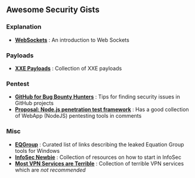## Awesome Security Gists

### Explanation

- [**WebSockets**](https://gist.github.com/subudeepak/9897212) : An introduction to Web Sockets

### Payloads

- [**XXE Payloads**](https://gist.github.com/staaldraad/01415b990939494879b4) : Collection of XXE payloads

### Pentest

- [**GitHub for Bug Bounty Hunters**](https://gist.github.com/EdOverflow/922549f610b258f459b219a32f92d10b) : Tips for finding security issues in GitHub projects
- [**Proposal: Node.js penetration test framework**](https://gist.github.com/jesusprubio/8f092af4ca252e252eab) : Has a good collection of WebApp (NodeJS) pentesting tools in comments

### Misc

- [**EQGroup**](https://gist.github.com/bontchev/e5d2e5090ebe1be89b4f821ebb1ad0f9) : Curated list of links describing the leaked Equation Group tools for Windows
- [**InfoSec Newbie**](https://gist.github.com/mubix/5737a066c8845d25721ec4bf3139fd31) : Collection of resources on how to start in InfoSec
- [**Most VPN Services are Terrible**](https://gist.github.com/kennwhite/1f3bc4d889b02b35d8aa) : Collection of terrible VPN services which are *not recommended*
